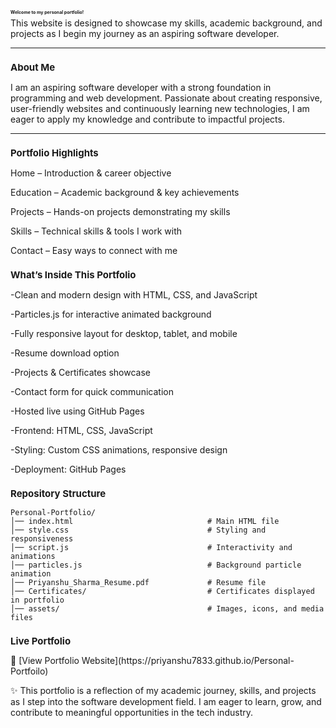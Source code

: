 <h1 style="font-size:50%;">Welcome to my personal portfolio!</h1>
This website is designed to showcase my skills, academic background, and projects as I begin my journey as an aspiring software developer.

---

<h2 style="font-size:15px;">About Me</h2>

I am an aspiring software developer with a strong foundation in programming and web development.
Passionate about creating responsive, user-friendly websites and continuously learning new technologies, I am eager to apply my knowledge and contribute to impactful projects.

---

<h2 style="font-size:15px;">Portfolio Highlights</h2>

Home – Introduction & career objective

Education – Academic background & key achievements

Projects – Hands-on projects demonstrating my skills

Skills – Technical skills & tools I work with

Contact – Easy ways to connect with me

<h2 style="font-size:15px;">What’s Inside This Portfolio</h2>

-Clean and modern design with HTML, CSS, and JavaScript

-Particles.js for interactive animated background

-Fully responsive layout for desktop, tablet, and mobile

-Resume download option

-Projects & Certificates showcase

-Contact form for quick communication

-Hosted live using GitHub Pages

-Frontend: HTML, CSS, JavaScript

-Styling: Custom CSS animations, responsive design

-Deployment: GitHub Pages

<h2 style="font-size:15px;">Repository Structure</h2>

	Personal-Portfolio/
    │── index.html                              # Main HTML file
    │── style.css                               # Styling and responsiveness
    │── script.js                               # Interactivity and animations
    │── particles.js                            # Background particle animation
    │── Priyanshu_Sharma_Resume.pdf             # Resume file
    │── Certificates/                           # Certificates displayed in portfolio
    │── assets/                                 # Images, icons, and media files



<h2 style="font-size:15px;">Live Portfolio</h2>
🔗 [View Portfolio Website](https://priyanshu7833.github.io/Personal-Portfoilo)




✨ This portfolio is a reflection of my academic journey, skills, and projects as I step into the software development field. I am eager to learn, grow, and contribute to meaningful opportunities in the tech industry.


